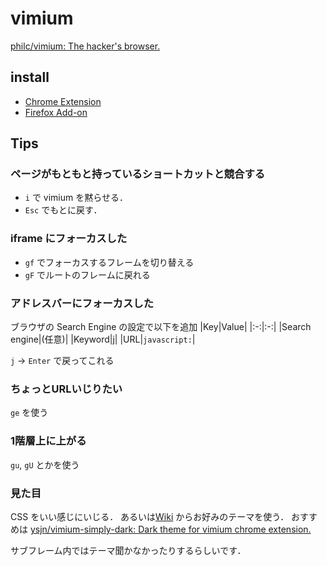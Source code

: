 # vimium

[philc/vimium: The hacker's browser.](https://github.com/philc/vimium)


## install

- [Chrome Extension](https://chrome.google.com/webstore/detail/vimium/dbepggeogbaibhgnhhndojpepiihcmeb)
- [Firefox Add-on](https://addons.mozilla.org/en-GB/firefox/addon/vimium-ff/)


## Tips

### ページがもともと持っているショートカットと競合する

- `i` で vimium を黙らせる．
- `Esc` でもとに戻す．


### iframe にフォーカスした

- `gf` でフォーカスするフレームを切り替える
- `gF` でルートのフレームに戻れる


### アドレスバーにフォーカスした

ブラウザの Search Engine の設定で以下を追加
|Key|Value|
|:-:|:-:|
|Search engine|(任意)|
|Keyword|j|
|URL|`javascript:`|

`j` -> `Enter` で戻ってこれる


### ちょっとURLいじりたい

`ge` を使う


### 1階層上に上がる

`gu`, `gU` とかを使う


### 見た目

CSS をいい感じにいじる．
あるいは[Wiki](https://github.com/philc/vimium/wiki/Theme) からお好みのテーマを使う．
おすすめは [ysjn/vimium-simply-dark: Dark theme for vimium chrome extension.](https://github.com/ysjn/vimium-simply-dark)

サブフレーム内ではテーマ聞かなかったりするらしいです．
